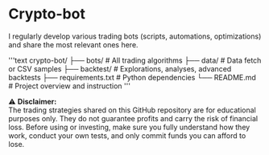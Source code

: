 # Crypto-bot

I regularly develop various trading bots (scripts, automations, optimizations) and share the most relevant ones here.

'''text
crypto-bot/
├── bots/             # All trading algorithms
├── data/             # Data fetch or CSV samples
├── backtest/         # Explorations, analyses, advanced backtests
├── requirements.txt  # Python dependencies
└── README.md         # Project overview and instruction
'''

⚠️ **Disclaimer:**  
The trading strategies shared on this GitHub repository are for educational purposes only. They do not guarantee profits and carry the risk of financial loss. Before using or investing, make sure you fully understand how they work, conduct your own tests, and only commit funds you can afford to lose.
